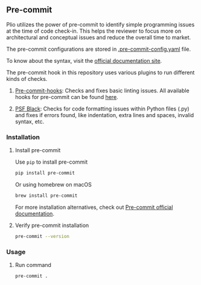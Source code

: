 ## Pre-commit
Plio utilizes the power of pre-commit to identify simple programming issues at the time of code check-in. This helps the reviewer to focus more on architectural and conceptual issues and reduce the overall time to market.

The pre-commit configurations are stored in [.pre-commit-config.yaml](../.pre-commit-config.yaml) file.

To know about the syntax, visit the [official documentation site](https://pre-commit.com/).

The pre-commit hook in this repository uses various plugins to run different kinds of checks.

1. [Pre-commit-hooks](https://github.com/pre-commit/pre-commit-hooks): Checks and fixes basic linting issues. All available hooks for pre-commit can be found [here](https://github.com/pre-commit/pre-commit-hooks#hooks-available).

2. [PSF Black](https://github.com/psf/black): Checks for code formatting issues within Python files (.py) and fixes if errors found, like indentation, extra lines and spaces, invalid syntax, etc.

### Installation
1. Install pre-commit

    Use `pip` to install pre-commit
    ```sh
    pip install pre-commit
    ```

    Or using homebrew on macOS
    ```sh
    brew install pre-commit
    ```

    For more installation alternatives, check out [Pre-commit official documentation](https://pre-commit.com/#install).
2. Verify pre-commit installation
    ```sh
    pre-commit --version
    ```

### Usage
1. Run command
    ```sh
    pre-commit .
    ```
